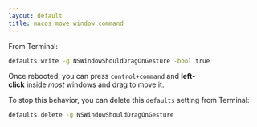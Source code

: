 ```yaml
---
layout: default
title: macos move window command
---
```

From Terminal:

```bash
defaults write -g NSWindowShouldDragOnGesture -bool true
```

Once rebooted, you can press `` control+command `` and **left-click** inside _most_ windows and drag to move it.

To stop this behavior, you can delete this `defaults` setting from Terminal:

```bash
defaults delete -g NSWindowShouldDragOnGesture
```









